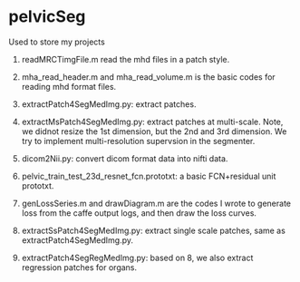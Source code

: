 # pelvicSeg

Used to store my projects

1. readMRCTimgFile.m read the mhd files in a patch style.

2. mha_read_header.m and mha_read_volume.m is the basic codes for reading mhd format files.

3. extractPatch4SegMedImg.py: extract patches.

4. extractMsPatch4SegMedImg.py: extract patches at multi-scale. Note, we didnot resize the 1st dimension, but the 2nd and 3rd dimension. We try to implement multi-resolution supervsion in the segmenter.

5. dicom2Nii.py: convert dicom format data into nifti data.

6. pelvic_train_test_23d_resnet_fcn.prototxt: a basic FCN+residual unit prototxt.

7. genLossSeries.m and drawDiagram.m are the codes I wrote to generate loss from the caffe output logs, and then draw the loss curves.

8. extractSsPatch4SegMedImg.py: extract single scale patches, same as extractPatch4SegMedImg.py.

9. extractPatch4SegRegMedImg.py: based on 8, we also extract regression patches for organs.
